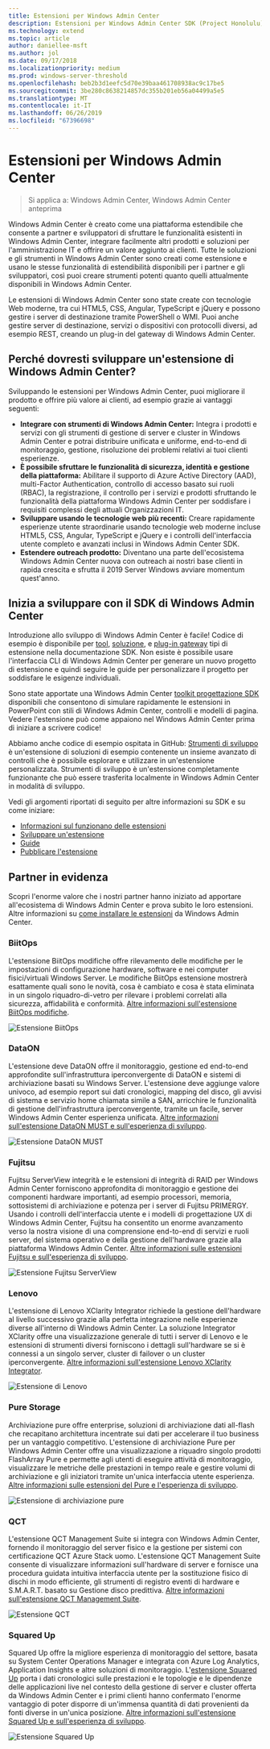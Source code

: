```yaml
---
title: Estensioni per Windows Admin Center
description: Estensioni per Windows Admin Center SDK (Project Honolulu)
ms.technology: extend
ms.topic: article
author: daniellee-msft
ms.author: jol
ms.date: 09/17/2018
ms.localizationpriority: medium
ms.prod: windows-server-threshold
ms.openlocfilehash: beb2b3d1eefc5d70e39baa461708938ac9c17be5
ms.sourcegitcommit: 3be280c8638214857dc355b201eb56a04499a5e5
ms.translationtype: MT
ms.contentlocale: it-IT
ms.lasthandoff: 06/26/2019
ms.locfileid: "67396698"
---
```

# <a name="extensions-for-windows-admin-center"></a>Estensioni per Windows Admin Center

>Si applica a: Windows Admin Center, Windows Admin Center anteprima

Windows Admin Center è creato come una piattaforma estendibile che consente a partner e sviluppatori di sfruttare le funzionalità esistenti in Windows Admin Center, integrare facilmente altri prodotti e soluzioni per l'amministrazione IT e offrire un valore aggiunto ai clienti. Tutte le soluzioni e gli strumenti in Windows Admin Center sono creati come estensione e usano le stesse funzionalità di estendibilità disponibili per i partner e gli sviluppatori, così puoi creare strumenti potenti quanto quelli attualmente disponibili in Windows Admin Center.

Le estensioni di Windows Admin Center sono state create con tecnologie Web moderne, tra cui HTML5, CSS, Angular, TypeScript e jQuery e possono gestire i server di destinazione tramite PowerShell o WMI. Puoi anche gestire server di destinazione, servizi o dispositivi con protocolli diversi, ad esempio REST, creando un plug-in del gateway di Windows Admin Center.

## <a name="why-you-should-consider-developing-an-extension-for-windows-admin-center"></a>Perché dovresti sviluppare un'estensione di Windows Admin Center?

Sviluppando le estensioni per Windows Admin Center, puoi migliorare il prodotto e offrire più valore ai clienti, ad esempio grazie ai vantaggi seguenti:

- **Integrare con strumenti di Windows Admin Center:** Integra i prodotti e servizi con gli strumenti di gestione di server e cluster in Windows Admin Center e potrai distribuire unificata e uniforme, end-to-end di monitoraggio, gestione, risoluzione dei problemi relativi ai tuoi clienti esperienze.
- **È possibile sfruttare le funzionalità di sicurezza, identità e gestione della piattaforma:** Abilitare il supporto di Azure Active Directory (AAD), multi-Factor Authentication, controllo di accesso basato sui ruoli (RBAC), la registrazione, il controllo per i servizi e prodotti sfruttando le funzionalità della piattaforma Windows Admin Center per soddisfare i requisiti complessi degli attuali Organizzazioni IT.
- **Sviluppare usando le tecnologie web più recenti:** Creare rapidamente esperienze utente straordinarie usando tecnologie web moderne incluse HTML5, CSS, Angular, TypeScript e jQuery e i controlli dell'interfaccia utente completo e avanzati inclusi in Windows Admin Center SDK.
- **Estendere outreach prodotto:** Diventano una parte dell'ecosistema Windows Admin Center nuova con outreach ai nostri base clienti in rapida crescita e sfrutta il 2019 Server Windows avviare momentum quest'anno.

## <a name="start-developing-with-the-windows-admin-center-sdk"></a>Inizia a sviluppare con il SDK di Windows Admin Center

Introduzione allo sviluppo di Windows Admin Center è facile!  Codice di esempio è disponibile per [tool](develop-tool.md), [soluzione](develop-solution.md), e [plug-in gateway](develop-gateway-plugin.md) tipi di estensione nella documentazione SDK. Non esiste è possibile usare l'interfaccia CLI di Windows Admin Center per generare un nuovo progetto di estensione e quindi seguire le guide per personalizzare il progetto per soddisfare le esigenze individuali.

Sono state apportate una Windows Admin Center [toolkit progettazione SDK](https://github.com/Microsoft/windows-admin-center-sdk/blob/master/WindowsAdminCenterDesignToolkit.zip) disponibili che consentono di simulare rapidamente le estensioni in PowerPoint con stili di Windows Admin Center, controlli e modelli di pagina. Vedere l'estensione può come appaiono nel Windows Admin Center prima di iniziare a scrivere codice!

Abbiamo anche codice di esempio ospitata in GitHub: [Strumenti di sviluppo](https://aka.ms/wacsdk) è un'estensione di soluzioni di esempio contenente un insieme avanzato di controlli che è possibile esplorare e utilizzare in un'estensione personalizzata. Strumenti di sviluppo è un'estensione completamente funzionante che può essere trasferita localmente in Windows Admin Center in modalità di sviluppo.

Vedi gli argomenti riportati di seguito per altre informazioni su SDK e su come iniziare:

- [Informazioni sul funzionano delle estensioni](understand-extensions.md)
- [Sviluppare un'estensione](developing-extensions.md)
- [Guide](guides.md)
- [Pubblicare l'estensione](publish-extensions.md)

## <a name="partner-spotlight"></a>Partner in evidenza

Scopri l'enorme valore che i nostri partner hanno iniziato ad apportare all'ecosistema di Windows Admin Center e prova subito le loro estensioni. Altre informazioni su [come installare le estensioni](../configure/using-extensions.md) da Windows Admin Center.

### <a name="biitops"></a>BiitOps
L'estensione BiitOps modifiche offre rilevamento delle modifiche per le impostazioni di configurazione hardware, software e nei computer fisici/virtuali Windows Server. Le modifiche BiitOps estensione mostrerà esattamente quali sono le novità, cosa è cambiato e cosa è stata eliminata in un singolo riquadro-di-vetro per rilevare i problemi correlati alla sicurezza, affidabilità e conformità. [Altre informazioni sull'estensione BiitOps modifiche](case-studies/biitops.md).

![Estensione BiitOps](../media/extensibility-overview/biitops-1.png)

### <a name="dataon"></a>DataON

L'estensione deve DataON offre il monitoraggio, gestione ed end-to-end approfondite sull'infrastruttura iperconvergente di DataON e sistemi di archiviazione basati su Windows Server. L'estensione deve aggiunge valore univoco, ad esempio report sui dati cronologici, mapping del disco, gli avvisi di sistema e servizio home chiamata simile a SAN, arricchire le funzionalità di gestione dell'infrastruttura iperconvergente, tramite un facile, server Windows Admin Center esperienza unificata. [Altre informazioni sull'estensione DataON MUST e sull'esperienza di sviluppo](case-studies/dataon.md).

![Estensione DataON MUST](../media/extensibility-overview/dataon-must-extension.png)

### <a name="fujitsu"></a>Fujitsu

Fujitsu ServerView integrità e le estensioni di integrità di RAID per Windows Admin Center forniscono approfondita di monitoraggio e gestione dei componenti hardware importanti, ad esempio processori, memoria, sottosistemi di archiviazione e potenza per i server di Fujitsu PRIMERGY. Usando i controlli dell'interfaccia utente e i modelli di progettazione UX di Windows Admin Center, Fujitsu ha consentito un enorme avanzamento verso la nostra visione di una comprensione end-to-end di servizi e ruoli server, del sistema operativo e della gestione dell'hardware grazie alla piattaforma Windows Admin Center. [Altre informazioni sulle estensioni Fujitsu e sull'esperienza di sviluppo](case-studies/fujitsu.md).

![Estensione Fujitsu ServerView](../media/extensibility-overview/fujitsu-serverview-extension.png)

### <a name="lenovo"></a>Lenovo

L'estensione di Lenovo XClarity Integrator richiede la gestione dell'hardware al livello successivo grazie alla perfetta integrazione nelle esperienze diverse all'interno di Windows Admin Center. La soluzione Integrator XClarity offre una visualizzazione generale di tutti i server di Lenovo e le estensioni di strumenti diversi forniscono i dettagli sull'hardware se si è connessi a un singolo server, cluster di failover o un cluster iperconvergente. [Altre informazioni sull'estensione Lenovo XClarity Integrator](case-studies/lenovo.md).

![Estensione di Lenovo](../media/extensibility-overview/lenovo-extension.png)

### <a name="pure-storage"></a>Pure Storage

Archiviazione pure offre enterprise, soluzioni di archiviazione dati all-flash che recapitano architettura incentrate sui dati per accelerare il tuo business per un vantaggio competitivo. L'estensione di archiviazione Pure per Windows Admin Center offre una visualizzazione a riquadro singolo prodotti FlashArray Pure e permette agli utenti di eseguire attività di monitoraggio, visualizzare le metriche delle prestazioni in tempo reale e gestire volumi di archiviazione e gli iniziatori tramite un'unica interfaccia utente esperienza. [Altre informazioni sulle estensioni del Pure e l'esperienza di sviluppo](case-studies/purestorage.md).

![Estensione di archiviazione pure](../media/extensibility-overview/purestorage-extension.png)

### <a name="qct"></a>QCT

L'estensione QCT Management Suite si integra con Windows Admin Center, fornendo il monitoraggio del server fisico e la gestione per sistemi con certificazione QCT Azure Stack uomo. L'estensione QCT Management Suite consente di visualizzare informazioni sull'hardware di server e fornisce una procedura guidata intuitiva interfaccia utente per la sostituzione fisico di dischi in modo efficiente, gli strumenti di registro eventi di hardware e S.M.A.R.T. basato su Gestione disco predittiva. [Altre informazioni sull'estensione QCT Management Suite](case-studies/qct.md).

![Estensione QCT](../media/extensibility-overview/qct-extension.png)

### <a name="squared-up"></a>Squared Up

Squared Up offre la migliore esperienza di monitoraggio del settore, basata su System Center Operations Manager e integrata con Azure Log Analytics, Application Insights e altre soluzioni di monitoraggio. L'[estensione Squared Up](https://squaredup.com/product/honolulu/windows-admin-center-extension/?utm_source=microsoft-docs&utm_medium=public-relations&utm_campaign=honolulu) porta i dati cronologici sulle prestazioni e le topologie e le dipendenze delle applicazioni live nel contesto della gestione di server e cluster offerta da Windows Admin Center e i primi clienti hanno confermato l'enorme vantaggio di poter disporre di un'immensa quantità di dati provenienti da fonti diverse in un'unica posizione. [Altre informazioni sull'estensione Squared Up e sull'esperienza di sviluppo](case-studies/squared-up.md).

![Estensione Squared Up](../media/extensibility-overview/squaredup-extension.png)